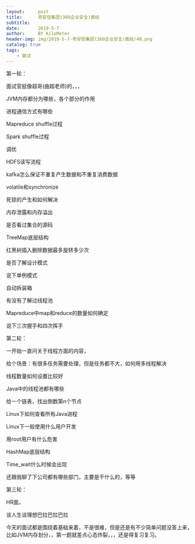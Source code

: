 ```yaml
---
layout:     post
title:      奇安信集团(360企业安全)面经
subtitle:   
date:       2019-5-7
author:     BY KiloMeter
header-img: img/2019-5-7-奇安信集团(360企业安全)面经/48.png
catalog: true
tags:
    - 面试
---
```


第一轮：

面试官挺像超哥(曲超老师)的，，，

JVM内存都分为哪些，各个部分的作用

进程通信方式有哪些

Mapreduce shuffle过程

Spark shuffle过程

调优

HDFS读写流程

kafka怎么保证不重复产生数据和不重复消费数据

volatile和synchronize

死锁的产生和如何解决

内存泄露和内存溢出

是否看过集合的源码

TreeMap底层结构

红黑树插入删除数据最多旋转多少次

是否了解设计模式

说下单例模式

自动拆装箱

有没有了解过线程池

Mapreduce中map和reduce的数量如何确定

说下三次握手和四次挥手

第二轮：

一开始一直问关于线程方面的内容，

给个场景：有很多任务需要处理，但是任务都不大，如何用多线程解决

线程数量如何设置比较好

Java中的线程池都有哪些

给一个链表，找出倒数第n个节点

Linux下如何查看所有Java进程

Linux下一般使用什么用户开发

用root用户有什么危害

HashMap底层结构

Time_wait什么时候会出现

还跟我聊了下公司都有哪些部门，主要是干什么的，等等

第三轮：

HR面，

谈人生谈理想巴拉巴拉巴拉



今天的面试都是围绕着基础来着，不是很难，但是还是有不少简单问题没答上来，比如JVM内存划分，，第一题就差点心态炸裂，，，还是得复习复习。